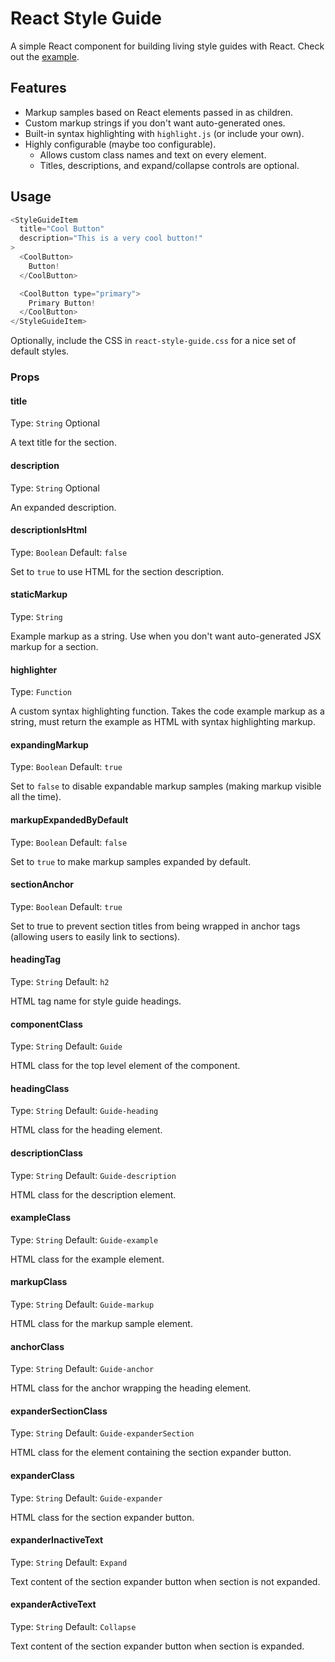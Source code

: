 # React Style Guide

A simple React component for building living style guides with React. Check out the [example](http://www.alexlande.com/react-style-guide/).

## Features

- Markup samples based on React elements passed in as children.
- Custom markup strings if you don't want auto-generated ones.
- Built-in syntax highlighting with `highlight.js` (or include your own).
- Highly configurable (maybe too configurable).
  - Allows custom class names and text on every element.
  - Titles, descriptions, and expand/collapse controls are optional.  

## Usage

```js
<StyleGuideItem
  title="Cool Button"
  description="This is a very cool button!"
>
  <CoolButton>
    Button!
  </CoolButton>

  <CoolButton type="primary">
    Primary Button!
  </CoolButton>
</StyleGuideItem>
```

Optionally, include the CSS in `react-style-guide.css` for a nice set of default styles.

### Props

#### title

Type: `String` Optional

A text title for the section.

#### description

Type: `String` Optional

An expanded description.

#### descriptionIsHtml

Type: `Boolean` Default: `false`

Set to `true` to use HTML for the section description.

#### staticMarkup

Type: `String`

Example markup as a string. Use when you don't want auto-generated JSX markup for a section.

#### highlighter

Type: `Function`

A custom syntax highlighting function. Takes the code example markup as a string, must return the example as HTML with syntax highlighting markup.

#### expandingMarkup

Type: `Boolean` Default: `true`

Set to `false` to disable expandable markup samples (making markup visible all the time).

#### markupExpandedByDefault

Type: `Boolean` Default: `false`

Set to `true` to make markup samples expanded by default.

#### sectionAnchor

Type: `Boolean` Default: `true`

Set to true to prevent section titles from being wrapped in anchor tags (allowing users to easily link to sections).

#### headingTag

Type: `String` Default: `h2`

HTML tag name for style guide headings.

#### componentClass

Type: `String` Default: `Guide`

HTML class for the top level element of the component.

#### headingClass

Type: `String` Default: `Guide-heading`

HTML class for the heading element.

#### descriptionClass

Type: `String` Default: `Guide-description`

HTML class for the description element.

#### exampleClass

Type: `String` Default: `Guide-example`

HTML class for the example element.

#### markupClass

Type: `String` Default: `Guide-markup`

HTML class for the markup sample element.

#### anchorClass

Type: `String` Default: `Guide-anchor`

HTML class for the anchor wrapping the heading element.

#### expanderSectionClass

Type: `String` Default: `Guide-expanderSection`

HTML class for the element containing the section expander button.

#### expanderClass

Type: `String` Default: `Guide-expander`

HTML class for the section expander button.

#### expanderInactiveText

Type: `String` Default: `Expand`

Text content of the section expander button when section is not expanded.

#### expanderActiveText

Type: `String` Default: `Collapse`

Text content of the section expander button when section is expanded.
